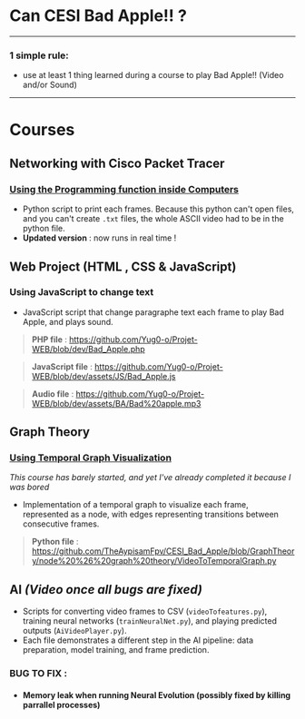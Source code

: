# Can CESI Bad Apple!! ?

---

### 1 simple rule:
- use at least 1 thing learned during a course to play Bad Apple!! (Video and/or Sound)


---
# Courses
## Networking with Cisco Packet Tracer
### [Using the Programming function inside Computers](https://www.youtube.com/watch?v=OW7dnr0aOqs)
- Python script to print each frames. Because this python can't open files, and you can't create `.txt` files, the whole ASCII video had to be in the python file.
- **Updated version** : now runs in real time !

## Web Project (HTML , CSS & JavaScript)
### Using JavaScript to change text
- JavaScript script that change paragraphe text each frame to play Bad Apple, and plays sound.
> **PHP file** : https://github.com/Yug0-o/Projet-WEB/blob/dev/Bad_Apple.php

> **JavaScript file** : https://github.com/Yug0-o/Projet-WEB/blob/dev/assets/JS/Bad_Apple.js

> **Audio file** : https://github.com/Yug0-o/Projet-WEB/blob/dev/assets/BA/Bad%20apple.mp3

## Graph Theory
### [Using Temporal Graph Visualization](https://www.youtube.com/watch?v=XJBJw7phDGY)
*This course has barely started, and yet I've already completed it because I was bored*
- Implementation of a temporal graph to visualize each frame, represented as a node, with edges representing transitions between consecutive frames.
> **Python file** : https://github.com/TheAypisamFpv/CESI_Bad_Apple/blob/GraphTheory/node%20%26%20graph%20theory/VideoToTemporalGraph.py

## AI *(Video once all bugs are fixed)*
- Scripts for converting video frames to CSV (`videoTofeatures.py`), training neural networks (`trainNeuralNet.py`), and playing predicted outputs (`AiVideoPlayer.py`).
- Each file demonstrates a different step in the AI pipeline: data preparation, model training, and frame prediction.

### BUG TO FIX : 
- #### Memory leak when running Neural Evolution (possibly fixed by killing parrallel processes)